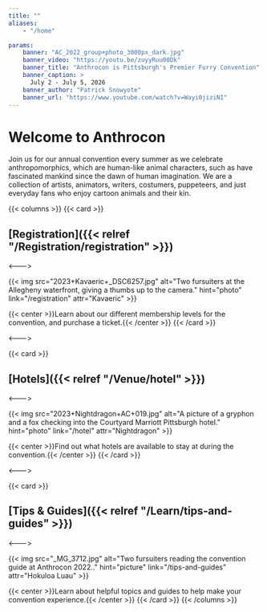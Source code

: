 ```yaml
---
title: ""
aliases:
    - "/home"

params:
    banner: "AC_2022_group+photo_3000px_dark.jpg"
    banner_video: "https://youtu.be/zuyyRuu00Dk"
    banner_title: "Anthrocon is Pittsburgh's Premier Furry Convention"
    banner_caption: >
      July 2 - July 5, 2026
    banner_author: "Patrick Snowyote"
    banner_url: "https://www.youtube.com/watch?v=Wayi0jiziNI"
---
```


# **Welcome to Anthrocon**

Join us for our annual convention every summer as we celebrate anthropomorphics, which are human-like animal characters, such as have fascinated mankind since the dawn of human imagination. We are a collection of artists, animators, writers, costumers, puppeteers, and just everyday fans who enjoy cartoon animals and their kin.

{{< columns >}}
{{< card >}}
## [Registration]({{< relref "/Registration/registration" >}})

<--->

{{< img src="2023+Kavaeric+_DSC6257.jpg" alt="Two fursuiters at the Allegheny waterfront, giving a thumbs up to the camera." hint="photo" link="/registration" attr="Kavaeric" >}}

{{< center >}}Learn about our different membership levels for the convention, and purchase a ticket.{{< /center >}}
{{< /card >}}

<--->

{{< card >}}
## [Hotels]({{< relref "/Venue/hotel" >}})

<--->

{{< img src="2023+Nightdragon+AC+019.jpg" alt="A picture of a gryphon and a fox checking into the Courtyard Marriott Pittsburgh hotel." hint="photo" link="/hotel" attr="Nightdragon" >}}

{{< center >}}Find out what hotels are available to stay at during the convention.{{< /center >}}
{{< /card >}}

<--->

{{< card >}}
## [Tips & Guides]({{< relref "/Learn/tips-and-guides" >}})

<--->

{{< img src="_MG_3712.jpg" alt="Two fursuiters reading the convention guide at Anthrocon 2022.." hint="picture" link="/tips-and-guides" attr="Hokuloa Luau" >}}

{{< center >}}Learn about helpful topics and guides to help make your convention experience.{{< /center >}}
{{< /card >}}
{{< /columns >}}
